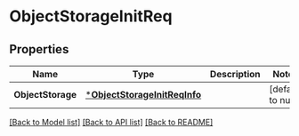 # ObjectStorageInitReq

## Properties
Name | Type | Description | Notes
------------ | ------------- | ------------- | -------------
**ObjectStorage** | [***ObjectStorageInitReqInfo**](ObjectStorageInitReq_Info.md) |  | [default to null]

[[Back to Model list]](../README.md#documentation-for-models) [[Back to API list]](../README.md#documentation-for-api-endpoints) [[Back to README]](../README.md)


